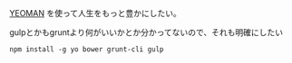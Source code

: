 [YEOMAN](http://yeoman.io/) を使って人生をもっと豊かにしたい。

gulpとかもgruntより何がいいかとか分かってないので、それも明確にしたい

```sh:使ったコマンド
npm install -g yo bower grunt-cli gulp
```
